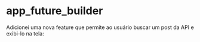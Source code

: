 # app_future_builder

Adicionei uma nova feature que permite ao usuário buscar um post da API e exibi-lo na tela:
